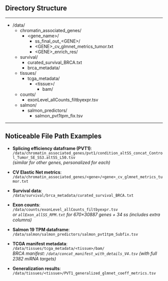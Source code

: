 ## Directory Structure

---

- /data/
  - chromatin_associated_genes/
    - &lt;gene_name&gt;/
      - ss_final_out_&lt;GENE&gt;/
      - &lt;GENE&gt;_cv_glmnet_metrics_tumor.txt
      - &lt;GENE&gt;_enrich_res/
  - survival/
    - curated_survival_BRCA.txt
    - brca_metadata/
  - tissues/
    - tcga_metadata/
      - &lt;tissue&gt;/
        - bam/
  - counts/
    - exonLevel_allCounts_filtbyexpr.tsv
  - salmon/
    - salmon_predictors/
      - salmon_pvt1tpm_fix.tsv

---

## Noticeable File Path Examples

- **Splicing efficiency dataframe (PVT1)**:  
  `/data/chromatin_associated_genes/pvt1/condition_altSS_concat_Control_Tumor_SE_SS3.altSS_L50.tsv`  
  _(similar for other genes, personalized for each)_

- **CV Elastic Net metrics**:  
  `/data/chromatin_associated_genes/<gene>/<gene>_cv_glmnet_metrics_tumor.txt`

- **Survival data**:  
  `/data/survival/brca_metadata/curated_survival_BRCA.txt`

- **Exon counts**:  
  `/data/counts/exonLevel_allCounts_filtbyexpr.tsv`  
  _or `allExon_allSS_RPM.txt` for 670×30887 genes + 34 ss (includes extra columns)_

- **Salmon 19 TPM dataframe**:  
  `/data/salmon/salmon_predictors/salmon_pvt1tpm_Subfix.tsv`

- **TCGA manifest metadata**:  
  `/data/tissues/tcga_metadata/<tissue>/bam/`  
  _BRCA manifest: `/data/concat_manifest_with_details_V4.tsv` (with full 2382 miRNA targets)_

- **Generalization results**:  
  `/data/tissues/<tissue>/PVT1_generalized_glmnet_coeff_metrics.tsv`
